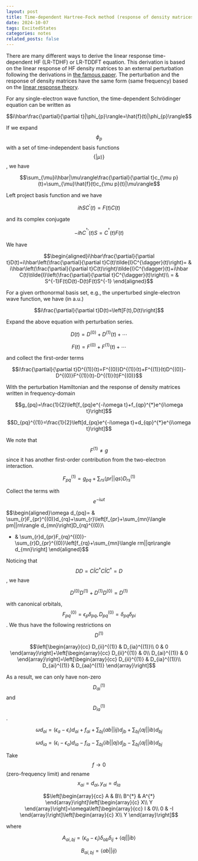 ```yaml
---
layout: post
title: Time-dependent Hartree-Fock method (response of density matrices)
date: 2024-10-07
tags: ExcitedStates
categories: notes
related_posts: false
---
```


There are many different ways to derive the linear response time-dependent HF (LR-TDHF) or LR-TDDFT equation.
This derivation is based on the linear response of HF density matrices to an external perturbation following the derivations in [the famous paper](https://doi.org/10.1021/cr0505627).
The perturbation and the response of density matrices have the same form (same frequency) based on the [linear response theory](../lr).

For any single-electron wave function, the time-dependent Schrödinger equation can be written as 

$$i\hbar\frac{\partial}{\partial t}|\phi_{p}\rangle=\hat{f}(t)|\phi_{p}\rangle$$

If we expand $$\phi_{p}$$ with a set of 
time-independent basis functions $$\{|\mu\rangle\}$$, we have 

$$\sum_{\mu}i\hbar|\mu\rangle\frac{\partial}{\partial t}c_{\mu p}(t)=\sum_{\mu}\hat{f}(t)c_{\mu p}(t)|\mu\rangle$$

Left project basis function and we have

$$i\hbar SC^{\prime}(t)=F(t)C(t)$$

and its complex conjugate

$$-i\hbar C^{^{\dagger}\prime}(t)S=C^{^{\dagger}}(t)F(t)$$

We have

$$\begin{aligned}i\hbar\frac{\partial}{\partial t}D(t)=i\hbar\left(\frac{\partial}{\partial t}C(t)\tilde{I}C^{\dagger}(t)\right)= & i\hbar\left(\frac{\partial}{\partial t}C(t)\right)\tilde{I}C^{\dagger}(t)+i\hbar C(t)\tilde{I}\left(\frac{\partial}{\partial t}C^{\dagger}(t)\right)\\
= & S^{-1}F(t)D(t)-D(t)F(t)S^{-1}
\end{aligned}$$

For a given orthonormal basis set, e.g., the unperturbed single-electron wave function, we have (in a.u.)

$$i\frac{\partial}{\partial t}D(t)=\left[F(t),D(t)\right]$$

Expand the above equation with perturbation series.

$$D(t)	=D^{(0)}+D^{(1)}(t)+\cdots$$

$$F(t)	=F^{(0)}+F^{(1)}(t)+\cdots$$

and collect the first-order terms

$$i\frac{\partial}{\partial t}D^{(1)}(t)=F^{(0)}D^{(1)}(t)+F^{(1)}(t)D^{(0)}-D^{(0)}F^{(1)}(t)-D^{(1)}(t)F^{(0)}$$


With the perturbation Hamiltonian and the response of density matrices written in frequency-domain

$$g_{pq}=\frac{1}{2}\left[f_{pq}e^{-i\omega t}+f_{qp}^{*}e^{i\omega t}\right]$$

$$D_{pq}^{(1)}=\frac{1}{2}\left[d_{pq}e^{-i\omega t}+d_{qp}^{*}e^{i\omega t}\right]$$

We note that $$F^{(1)}\neq g$$ since it has another first-order contribution from the two-electron interaction.

$$F_{pq}^{(1)}=g_{pq}+\sum_{rs}\langle pr||qs\rangle D_{rs}^{(1)}$$

Collect the terms with $$e^{-i\omega t}$$ 

$$\begin{aligned}\omega d_{pq}= & \sum_{r}F_{pr}^{(0)}d_{rq}+\sum_{r}\left[f_{pr}+\sum_{mn}\langle pm||rn\rangle d_{mn}\right]D_{rq}^{(0)}\\
- & \sum_{r}d_{pr}F_{rq}^{(0)}-\sum_{r}D_{pr}^{(0)}\left[f_{rq}+\sum_{mn}\langle rm||qn\rangle d_{mn}\right]
\end{aligned}$$

Noticing that $$DD=C\tilde{I}C^{\dagger}C\tilde{I}C^{\dagger}=D$$, we have

$$D^{(0)}D^{(1)}+D^{(1)}D^{(0)}=D^{(1)}$$

with canonical orbitals, $$F_{pq}^{(0)}=\epsilon_{p}\delta_{pq},D_{pq}^{(0)}=\delta_{pq}\delta_{pi}$$. 
We thus have the following restrictions on $$D^{(1)}$$

$$\left[\begin{array}{cc}
D_{ii}^{(1)} & D_{ia}^{(1)}\\
0 & 0
\end{array}\right]+\left[\begin{array}{cc}
D_{ii}^{(1)} & 0\\
D_{ai}^{(1)} & 0
\end{array}\right]=\left[\begin{array}{cc}
D_{ii}^{(1)} & D_{ia}^{(1)}\\
D_{ai}^{(1)} & D_{aa}^{(1)}
\end{array}\right]$$

As a result, we can only have non-zero $$D_{ai}^{(1)}$$ and $$D_{ia}^{(1)}$$. 

$$\omega d_{ai}=\left(\epsilon_{a}-\epsilon_{i}\right)d_{ai}+f_{ai}+\sum_{bj}\langle ab||ij\rangle d_{jb}+\sum_{bj}\langle aj||ib\rangle d_{bj}$$

$$\omega d_{ia}=\left(\epsilon_{i}-\epsilon_{a}\right)d_{ia}-f_{ia}-\sum_{bj}\langle ib||aj\rangle d_{jb}-\sum_{bj}\langle aj||ib\rangle d_{bj}$$

Take $$f\rightarrow0$$ (zero-frequency limit) and rename $$x_{ai}=d_{ai},y_{ai}=d_{ia}$$

$$\left[\begin{array}{cc}
A & B\\
B^{*} & A^{*}
\end{array}\right]\left[\begin{array}{c}
X\\
Y
\end{array}\right]=\omega\left[\begin{array}{cc}
I & 0\\
0 & -I
\end{array}\right]\left[\begin{array}{c}
X\\
Y
\end{array}\right]$$

where

$$A_{ai,bj}=\left(\epsilon_{a}-\epsilon_{i}\right)\delta_{ab}\delta_{ij}+\langle aj||ib\rangle$$

$$B_{ai,bj}=\langle ab||ij\rangle$$
